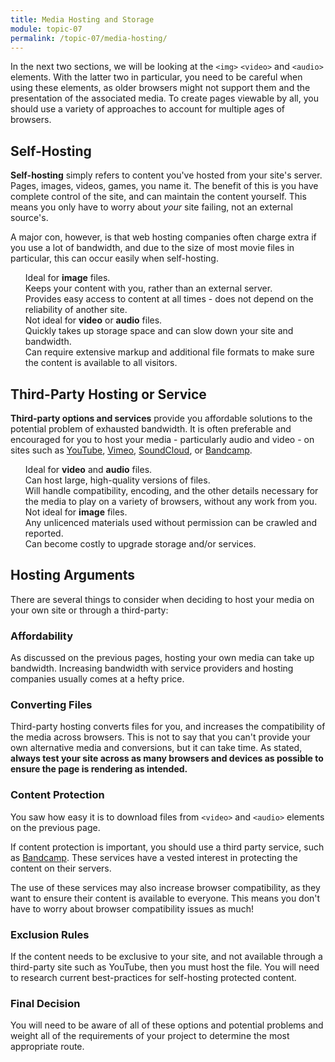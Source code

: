 ```yaml
---
title: Media Hosting and Storage
module: topic-07
permalink: /topic-07/media-hosting/
---
```


<div class="divider-heading"></div>

In the next two sections, we will be looking at the `<img>` `<video>` and `<audio>` elements. With the latter two in particular, you need to be careful when using these elements, as older browsers might not support them and the presentation of the associated media. To create pages viewable by all, you should use a variety of approaches to account for multiple ages of browsers.


## Self-Hosting
**Self-hosting** simply refers to content you've hosted from your site's server. Pages, images, videos, games, you name it. The benefit of this is you have complete control of the site, and can maintain the content yourself. This means you only have to worry about _your_ site failing, not an external source's.

A major con, however, is that web hosting companies often charge extra if you use a lot of bandwidth, and due to the size of most movie files in particular, this can occur easily when self-hosting.

<ul style="list-style-type: none">
  <li class="icon-pro">Ideal for <b>image</b> files.</li>
  <li class="icon-pro">Keeps your content with you, rather than an external server.</li>
  <li class="icon-pro">Provides easy access to content at all times - does not depend on the reliability of another site.</li>
  <li class="icon-con">Not ideal for <b>video</b> or <b>audio</b> files.</li>
  <li class="icon-con">Quickly takes up storage space and can slow down your site and bandwidth.</li>
  <li class="icon-con">Can require extensive markup and additional file formats to make sure the content is available to all visitors.</li>
</ul>


## Third-Party Hosting or Service
**Third-party options and services** provide you affordable solutions to the potential problem of exhausted bandwidth. It is often preferable and encouraged for you to host your media - particularly audio and video - on sites such as <a href="https://youtube.com" target="_new">YouTube</a>, <a href="https://vimeo.com" target="_new">Vimeo</a>,  <a href="https://soundcloud.com/" target="_new">SoundCloud</a>, or <a href="https://bandcamp.com/" target="_new">Bandcamp</a>.

<ul style="list-style-type: none">
  <li class="icon-pro">Ideal for <b>video</b> and <b>audio</b> files.</li>
  <li class="icon-pro">Can host large, high-quality versions of files.</li>
  <li class="icon-pro">Will handle compatibility, encoding, and the other details necessary for the media to play on a variety of browsers, without any work from you.</li>
  <li class="icon-con">Not ideal for <b>image</b> files.</li>
  <li class="icon-con">Any unlicenced materials used without permission can be crawled and reported.</li>
  <li class="icon-con">Can become costly to upgrade storage and/or services.</li>
</ul>


<div class="divider-pg"></div>


## Hosting Arguments

There are several things to consider when deciding to host your media on your own site or through a third-party:


### Affordability
As discussed on the previous pages, hosting your own media can take up bandwidth. Increasing bandwidth with service providers and hosting companies usually comes at a hefty price.


### Converting Files
Third-party hosting converts files for you, and increases the compatibility of the media across browsers. This is not to say that you can't provide your own alternative media and conversions, but it can take time. As stated, **always test your site across as many browsers and devices as possible to ensure the page is rendering as intended.**


### Content Protection
You saw how easy it is to download files from `<video>` and `<audio>` elements on the previous page.

If content protection is important, you should use a third party service, such as <a href="https://bandcamp.com/" target="_new">Bandcamp</a>. These services have a vested interest in protecting the content on their servers.

The use of these services may also increase browser compatibility, as they want to ensure their content is available to everyone. This means you don't have to worry about browser compatibility issues as much!


### Exclusion Rules
If the content needs to be exclusive to your site, and not available through a third-party site such as YouTube, then you must host the file. You will need to research current best-practices for self-hosting protected content.


### Final Decision
You will need to be aware of all of these options and potential problems and weight all of the requirements of your project to determine the most appropriate route.
